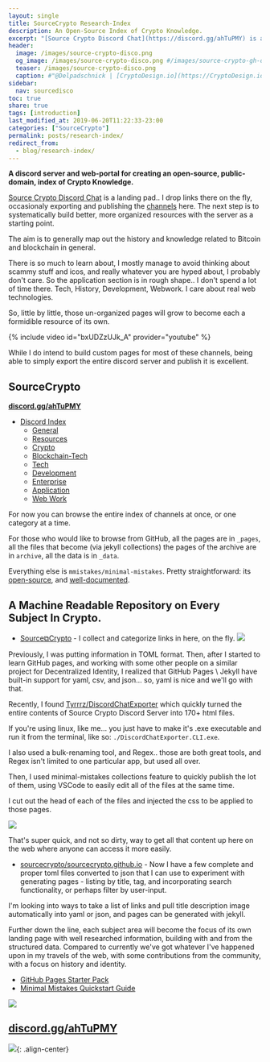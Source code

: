 ```yaml
---
layout: single
title: SourceCrypto Research-Index
description: An Open-Source Index of Crypto Knowledge.
excerpt: "[Source Crypto Discord Chat](https://discord.gg/ahTuPMY) is a landing pad.. I drop links there on the fly, occasionaly exporting and publishing the [channels](/archive/) here. The next step is to systematically build better, more organized resources with the server as a starting point."
header:
  image: /images/source-crypto-disco.png
  og_image: /images/source-crypto-disco.png #/images/source-crypto-gh-og.png
  teaser: /images/source-crypto-disco.png
  caption: #"@Delpadschnick | [CryptoDesign.io](https://CryptoDesign.io)"
sidebar:
  nav: sourcedisco 
toc: true
share: true
tags: [introduction]
last_modified_at: 2019-06-20T11:22:33-23:00
categories: ["SourceCrypto"]
permalink: posts/research-index/
redirect_from:
  - blog/research-index/
---
```


**A discord server and web-portal for creating an open-source, public-domain, index of Crypto Knowledge.**

[Source Crypto Discord Chat](https://discord.gg/ahTuPMY) is a landing pad.. I drop links there on the fly, occasionaly exporting and publishing the [channels](/archive/) here. The next step is to systematically build better, more organized resources with the server as a starting point.

The aim is to generally map out the history and knowledge related to Bitcoin and blockchain in general.

There is so much to learn about, I mostly manage to avoid thinking about scammy stuff and icos, and really whatever you are hyped about, I probably don't care. So the application section is in rough shape.. I don't spend a lot of time there. Tech, History, Development, Webwork. I care about real web technologies.

So, little by little, those un-organized pages will grow to become each a formidible resource of its own.

{% include video id="bxUDZzUJk_A" provider="youtube" %}


While I do intend to build custom pages for most of these channels, being able to simply export the entire discord server and publish it is excellent.

## SourceCrypto

**[discord.gg/ahTuPMY](https://discord.gg/ahTuPMY)**
* [Discord Index](https://SourceCrypto.pub/archive/)
  * [General](https://SourceCrypto.pub/archive/general/)
  * [Resources](https://SourceCrypto.pub/archive/resources/)
  * [Crypto](https://SourceCrypto.pub/archive/crypto/)
  * [Blockchain-Tech](https://SourceCrypto.pub/archive/blockchain-tech/)
  * [Tech](https://SourceCrypto.pub/archive/tech/)
  * [Development](https://SourceCrypto.pub/archive/development/)
  * [Enterprise](https://SourceCrypto.pub/archive/enterprise/)
  * [Application](https://SourceCrypto.pub/archive/application/)
  * [Web Work](https://SourceCrypto.pub/archive/web-work/)

For now you can browse the entire index of channels at once, or one category at a time.

For those who would like to browse from GitHub, all the pages are in `_pages`, all the files that become (via jekyll collections) the pages of the archive are in `archive`, all the data is in `_data`.  

Everything else is `mmistakes/minimal-mistakes`. Pretty straightforward: its [open-source](https://github.com/mmistakes/minimal-mistakes), and [well-documented](https://mmistakes.github.io/minimal-mistakes/).


## A Machine Readable Repository on Every Subject In Crypto.


* [Source⧉Crypto](https://discord.gg/ahTuPMY) - I collect and categorize links in here, on the fly.
![](https://i.imgur.com/hLOk7yL.png)

Previously, I was putting information in TOML format. Then, after I started to learn GitHub pages, and working with some other people on a similar project for Decentralized Identity, I realized that GitHub Pages \ Jekyll have built-in support for yaml, csv, and json... so, yaml is nice and we'll go with that. 

Recently, I found [Tyrrrz/DiscordChatExporter](https://github.com/Tyrrrz/DiscordChatExporter/) which quickly turned the entire contents of Source Crypto Discord Server into 170+ html files. 

If you're using linux, like me... you just have to make it's .exe executable and run it from the terminal, like so: `./DiscordChatExporter.CLI.exe`.

I also used a bulk-renaming tool, and Regex.. those are both great tools, and Regex isn't limited to one particular app, but used all over.

Then, I used minimal-mistakes collections feature to quickly publish the lot of them, using VSCode to easily edit all of the files at the same time. 

I cut out the head of each of the files and injected the css to be applied to those pages.

[![](https://imgur.com/zLF17fAl.png)](https://imgur.com/zLF17fA.png)

That's super quick, and not so dirty, way to get all that content up here on the web where anyone can access it more easily.


* [sourcecrypto/sourcecrypto.github.io](https://github.com/sourcecrypto/sourcecrypto.github.io) -  Now I have a few complete and proper toml files converted to json that I can use to experiment with generating pages - listing by title, tag, and incorporating search functionality, or perhaps filter by user-input.

I'm looking into ways to take a list of links and pull title description image automatically into yaml or json, and pages can be generated with jekyll.

Further down the line, each subject area will become the focus of its own landing page with well researched information, building with and from the structured data. Compared to currently we've got whatever I've happened upon in my travels of the web, with some contributions from the community, with a focus on history and identity. 

* [GitHub Pages Starter Pack](https://web-work.tools/gh-pages-starter-pack/)
* [Minimal Mistakes Quickstart Guide](https://mmistakes.github.io/minimal-mistakes/docs/quick-start-guide/)


![](https://i.imgur.com/pYydLx7.png)

## [discord.gg/ahTuPMY](https://discord.gg/ahTuPMY)



![](https://SourceCrypto.pub/images/interlinked.png){: .align-center}


